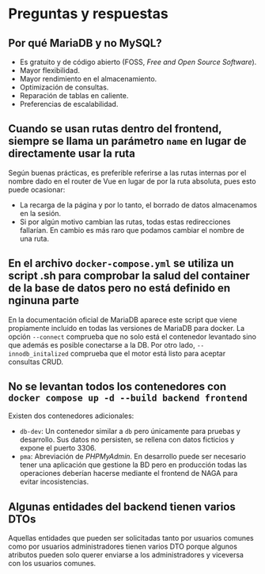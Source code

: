 # Preguntas y respuestas

## Por qué MariaDB y no MySQL?

- Es gratuito y de código abierto (FOSS, *Free and Open Source Software*).
- Mayor flexibilidad.
- Mayor rendimiento en el almacenamiento.
- Optimización de consultas.
- Reparación de tablas en caliente.
- Preferencias de escalabilidad.

## Cuando se usan rutas dentro del frontend, siempre se llama un parámetro `name` en lugar de directamente usar la ruta

Según buenas prácticas, es preferible referirse a las rutas internas por el nombre dado en el router de Vue en lugar de por la ruta absoluta, pues esto puede ocasionar:

- La recarga de la página y por lo tanto, el borrado de datos almacenamos en la sesión.
- Si por algún motivo cambian las rutas, todas estas redirecciones fallarían. En cambio es más raro que podamos cambiar el nombre de una ruta.

## En el archivo `docker-compose.yml` se utiliza un script .sh para comprobar la salud del container de la base de datos pero no está definido en nginuna parte

En la documentación oficial de MariaDB aparece este script que viene propiamente incluido en todas las versiones de MariaDB para docker. La opción `--connect` comprueba que no solo está el contenedor levantado sino que además es posible conectarse a la DB. Por otro lado, `--innodb_initalized` comprueba que el motor está listo para aceptar consultas CRUD.

## No se levantan todos los contenedores con `docker compose up -d --build backend frontend`

Existen dos contenedores adicionales:

- `db-dev`: Un contenedor similar a `db` pero únicamente para pruebas y desarrollo. Sus datos no persisten, se rellena con datos ficticios y expone el puerto 3306.
- `pma`: Abreviación de *PHPMyAdmin*. En desarrollo puede ser necesario tener una aplicación que gestione la BD pero en producción todas las operaciones deberían hacerse mediante el frontend de NAGA para evitar incosistencias.

## Algunas entidades del backend tienen varios DTOs

Aquellas entidades que pueden ser solicitadas tanto por usuarios comunes como por usuarios administradores tienen varios DTO porque algunos atributos pueden solo querer enviarse a los administradores y viceversa con los usuarios comunes.
